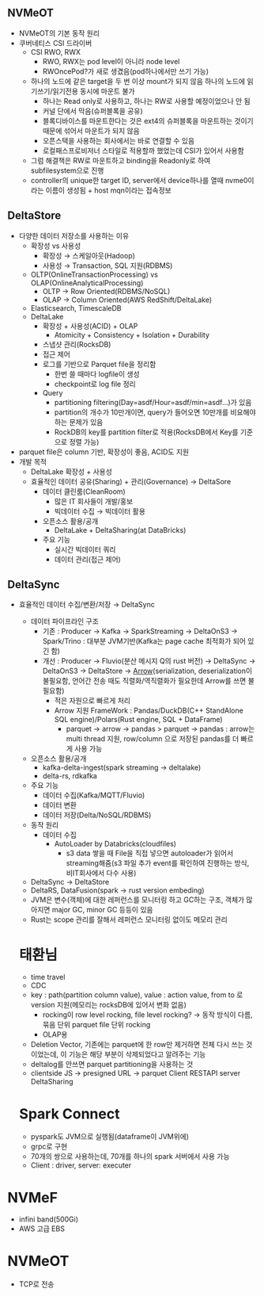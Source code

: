 ## NVMeOT

- NVMeOT의 기본 동작 원리
- 쿠버네티스 CSI 드라이버
    - CSI RWO, RWX
        - RWO, RWX는 pod level이 아니라 node level
        - RWOncePod?가 새로 생겼음(pod하나에서만 쓰기 가능)
    - 하나의 노드에 같은 target을 두 번 이상 mount가 되지 않음
    하나의 노드에 읽기쓰기/읽기전용 동시에 마운트 불가
        - 하나는 Read only로 사용하고, 하나는 RW로 사용할 예정이었으나 안 됨
        - 커널 단에서 막음(슈퍼블록을 공유)
        - 블록디바이스를 마운트한다는 것은 ext4의 슈퍼블록을 마운트하는 것이기 때문에 섞어서 마운트가 되지 않음
        - 오픈스택을 사용하는 회사에서는 바로 연결할 수 있음
        - 로컬패스프로비저너 스타일로 적용할까 했었는데 CSI가 있어서 사용함
    - 그럼 해결책은 RW로 마운트하고 binding을 Readonly로 하여 subfilesystem으로 진행
    - controller의 unique한 target ID, server에서 device하나를 열때 nvme0이라는 이름이 생성됨 + host mqn이라는 접속정보

## DeltaStore

- 다양한 데이터 저장소를 사용하는 이유
    - 확장성 vs 사용성
        - 확장성 → 스케일아웃(Hadoop)
        - 사용성 → Transaction, SQL 지원(RDBMS)
    - OLTP(OnlineTransactionProcessing) vs OLAP(OnlineAnalyticalProcessing)
        - OLTP → Row Oriented(RDBMS/NoSQL)
        - OLAP → Column Oriented(AWS RedShift/DeltaLake)
    - Elasticsearch, TimescaleDB
    - DeltaLake
        - 확장성 + 사용성(ACID) + OLAP
            - Atomicity + Consistency + Isolation + Durability
        - 스냅샷 관리(RocksDB)
        - 접근 제어
        - 로그를 기반으로 Parquet file을 정리함
            - 한번 쓸 때마다 logfile이 생성
            - checkpoint로 log file 정리
        - Query
            - partitioning filtering(Day=asdf/Hour=asdf/min=asdf…)가 있음
            - partition의 개수가 10만개이면, query가 들어오면 10만개를 비요해야하는 문제가 있음
            - RockDB의 key를 partition filter로 적용(RocksDB에서 Key를 기준으로 정렬 가능)
- parquet file은 column 기반, 확장성이 좋음, ACID도 지원
- 개발 목적
    - DeltaLake 확장성 + 사용성
    - 효율적인 데이터 공유(Sharing) + 관리(Governance) → DeltaSore
        - 데이터 클린룸(CleanRoom)
            - 많은 IT 회사들이 개발/홍보
            - 빅데이터 수집 → 빅데이터 활용
        - 오픈소스 활용/공개
            - DeltaLake + DeltaSharing(at DataBricks)
        - 주요 기능
            - 실시간 빅데이터 쿼리
            - 데이터 관리(접근 제어)

## DeltaSync

- 효율적인 데이터 수집/변환/저장 → DeltaSync
    - 데이터 파이프라인 구조
        - 기존 : Producer → Kafka → SparkStreaming → DeltaOnS3 → Spark/Trino : 대부분 JVM기반(Kafka는 page cache 최적화가 되어 있긴 함)
        - 개선 : Producer → Fluvio(분산 메시지 Q의 rust 버전) → DeltaSync → DeltaOnS3 → DeltaStore → [Arrow](https://arrow.apache.org/)(serialization, deserialization이 불필요함, 언어간 전송 때도 직렬화/역직렬화가 필요한데 Arrow를 쓰면 불필요함)
            - 적은 자원으로 빠르게 처리
            - Arrow 지원 FrameWork : Pandas/DuckDB(C++ StandAlone SQL engine)/Polars(Rust engine, SQL + DataFrame)
                - parquet → arrow → pandas > parquet → pandas : arrow는 multi thread 지원, row/column 으로 저장된 pandas를 더 빠르게 사용 가능
    - 오픈소스 활용/공개
        - kafka-delta-ingest(spark streaming → deltalake)
        - delta-rs, rdkafka
    - 주요 기능
        - 데이터 수집(Kafka/MQTT/Fluvio)
        - 데이터 변환
        - 데이터 저장(Delta/NoSQL/RDBMS)
    - 동작 원리
        - 데이터 수집
            - AutoLoader by Databricks(cloudfiles)
                - s3 data 쌓을 때 File을 직접 넣으면 autoloader가 읽어서 streaming해줌(s3 파일 추가 event를 확인하여 진행하는 방식, 비IT회사에서 다수 사용)
    - DeltaSync → DeltaStore
    - DeltaRS, DataFusion(spark → rust version embeding)
    - JVM은 변수(객체)에 대한 레퍼런스를 모니터링 하고 GC하는 구조, 객체가 많아지면 major GC, minor GC 등등이 있음
    - Rust는 scope 관리를 잘해서 레퍼런스 모니터링 없이도 메모리 관리
    
    # 태환님
    
    - time travel
    - CDC
    - key : path(partition column value), value : action value, from to 로 version 지원(메모리는 rocksDB에 있어서 변화 없음)
        - rocking이 row level rocking, file level rocking? → 동작 방식이 다름, 묶음 단위 parquet file 단위 rocking
        - OLAP용
    - Deletion Vector, 기존에는 parquet에 한 row만 제거하면 전체 다시 쓰는 것이었는데, 이 기능은 해당 부분이 삭제되었다고 알려주는 기능
    - deltalog를 안쓰면 parquet partitioning을 사용하는 것
    - clientside JS → presigned URL → parquet
    Client  RESTAPI server DeltaSharing
    
    # Spark Connect
    
    - pyspark도 JVM으로 실행됨(dataframe이 JVM위에)
    - grpc로 구현
    - 70개의 쌍으로 사용하는데, 70개를 하나의 spark 서버에서 사용 가능
    - Client : driver, server: executer

# NVMeF

- infini band(500Gi)
- AWS 고급 EBS

# NVMeOT

- TCP로 전송